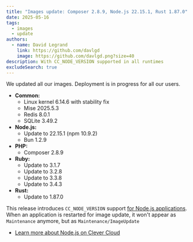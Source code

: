 ```yaml
---
title: "Images update: Composer 2.8.9, Node.js 22.15.1, Rust 1.87.0"
date: 2025-05-16
tags:
  - images
  - update
authors:
  - name: David Legrand
    link: https://github.com/davlgd
    image: https://github.com/davlgd.png?size=40
description: With CC_NODE_VERSION supported in all runtimes
excludeSearch: true
---
```


We updated all our images. Deployment is in progress for all our users.

* **Common:**
  * Linux kernel 6.14.6 with stability fix
  * Mise 2025.5.3
  * Redis 8.0.1
  * SQLite 3.49.2
* **Node.js:**
  * Update to 22.15.1 (npm 10.9.2)
  * Bun 1.2.9
* **PHP:**
  * Composer 2.8.9
* **Ruby:**
  * Update to 3.1.7
  * Update to 3.2.8
  * Update to 3.3.8
  * Update to 3.4.3
* **Rust:**
  * Update to 1.87.0

This release introduces `CC_NODE_VERSION` support [for Node.js applications](/changelog/2025/05-16-node-versions/). When an application is restarted for image update, it won't appear as `Maintenance` anymore, but as `Maintenance/ImageUpdate`

- [Learn more about Node.js on Clever Cloud](/doc/applications/nodejs)
